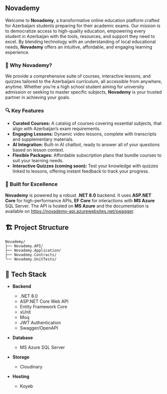 ## Novademy

Welcome to **Novademy**, a transformative online education platform crafted for Azerbaijani students preparing for their academic exams. Our mission is to democratize access to high-quality education, empowering every student in Azerbaijan with the tools, resources, and support they need to excel. By blending technology with an understanding of local educational needs, **Novademy** offers an intuitive, affordable, and engaging learning experience.

### 🌟 Why Novademy?

We provide a comprehensive suite of courses, interactive lessons, and quizzes tailored to the Azerbaijani curriculum, all accessible from anywhere, anytime. Whether you’re a high school student aiming for university admission or seeking to master specific subjects, **Novademy** is your trusted partner in achieving your goals.

### 🔍 Key Features

- **Curated Courses:** A catalog of courses covering essential subjects, that align with Azerbaijan’s exam requirements.
- **Engaging Lessons:** Dynamic video lessons, complete with transcripts and supplementary materials.
- **AI Integration:** Built-in AI chatbot, ready to answer all of your questions based on lesson context.
- **Flexible Packages:** Affordable subscription plans that bundle courses to suit your learning needs.
- **Interactive Quizzes (coming soon):** Test your knowledge with quizzes linked to lessons, offering instant feedback to track your progress.

### 🚀 Built for Excellence

**Novademy** is powered by a robust **.NET 8.0** backend. It uses **ASP.NET Core** for high-performance APIs, **EF Core** for interactions with **MS Azure** SQL Server. The API is hosted on **MS Azure** and the documentation is available on https://novademy-api.azurewebsites.net/swagger.

## 🏗️ Project Structure

```
Novademy/
├── Novademy.API/
├── Novademy.Application/
├── Novademy.Contracts/
└── Novademy.UnitTests/
```

## 🔧 Tech Stack

- **Backend**
  - .NET 8.0
  - ASP.NET Core Web API
  - Entity Framework Core
  - xUnit
  - Moq
  - JWT Authentication
  - Swagger/OpenAPI

- **Database**
  - MS Azure SQL Server

- **Storage**
  - Cloudinary
 
- **Hosting**
  - Koyeb

